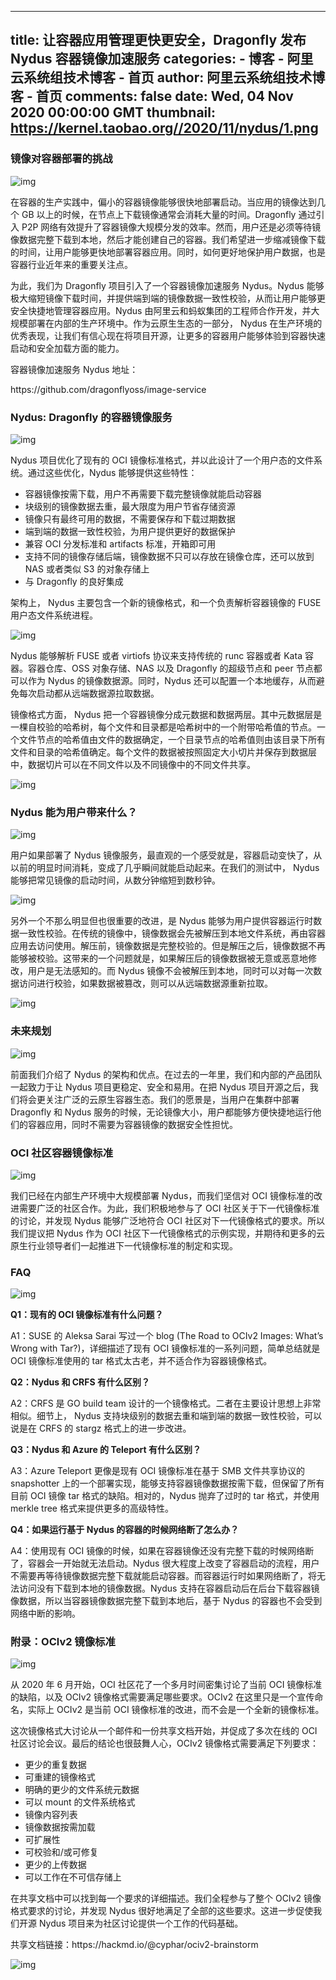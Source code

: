 
---
title: 让容器应用管理更快更安全，Dragonfly 发布 Nydus 容器镜像加速服务
categories: 
    - 博客
    - 阿里云系统组技术博客 - 首页
author: 阿里云系统组技术博客 - 首页
comments: false
date: Wed, 04 Nov 2020 00:00:00 GMT
thumbnail: https://kernel.taobao.org//2020/11/nydus/1.png
---

<div>   
<h3 id="镜像对容器部署的挑战"><strong>镜像对容器部署的挑战</strong></h3> <p><img src="https://kernel.taobao.org//2020/11/nydus/1.png" alt="img" referrerpolicy="no-referrer"></p> <p>在容器的生产实践中，偏小的容器镜像能够很快地部署启动。当应用的镜像达到几个 GB 以上的时候，在节点上下载镜像通常会消耗大量的时间。Dragonfly 通过引入 P2P 网络有效提升了容器镜像大规模分发的效率。然而，用户还是必须等待镜像数据完整下载到本地，然后才能创建自己的容器。我们希望进一步缩减镜像下载的时间，让用户能够更快地部署容器应用。同时，如何更好地保护用户数据，也是容器行业近年来的重要关注点。</p> <p>为此，我们为 Dragonfly 项目引入了一个容器镜像加速服务 Nydus。Nydus 能够极大缩短镜像下载时间，并提供端到端的镜像数据一致性校验，从而让用户能够更安全快捷地管理容器应用。Nydus 由阿里云和蚂蚁集团的工程师合作开发，并大规模部署在内部的生产环境中。作为云原生生态的一部分， Nydus 在生产环境的优秀表现，让我们有信心现在将项目开源，让更多的容器用户能够体验到容器快速启动和安全加载方面的能力。</p> <p>容器镜像加速服务 Nydus 地址：</p> <p>https://github.com/dragonflyoss/image-service</p> <h3 id="nydus-dragonfly-的容器镜像服务"><strong>Nydus: Dragonfly 的容器镜像服务</strong></h3> <p><img src="https://kernel.taobao.org//2020/11/nydus/2.png" alt="img" referrerpolicy="no-referrer"></p> <p>Nydus 项目优化了现有的 OCI 镜像标准格式，并以此设计了一个用户态的文件系统。通过这些优化，Nydus 能够提供这些特性：</p> <ul> <li>容器镜像按需下载，用户不再需要下载完整镜像就能启动容器</li> <li>块级别的镜像数据去重，最大限度为用户节省存储资源</li> <li>镜像只有最终可用的数据，不需要保存和下载过期数据</li> <li>端到端的数据一致性校验，为用户提供更好的数据保护</li> <li>兼容 OCI 分发标准和 artifacts 标准，开箱即可用</li> <li>支持不同的镜像存储后端，镜像数据不只可以存放在镜像仓库，还可以放到 NAS 或者类似 S3 的对象存储上</li> <li>与 Dragonfly 的良好集成</li> </ul> <p>架构上， Nydus 主要包含一个新的镜像格式，和一个负责解析容器镜像的 FUSE 用户态文件系统进程。</p> <p><img src="https://kernel.taobao.org//2020/11/nydus/3.png" alt="img" referrerpolicy="no-referrer"></p> <p>Nydus 能够解析 FUSE 或者 virtiofs 协议来支持传统的 runc 容器或者 Kata 容器。容器仓库、OSS 对象存储、NAS 以及 Dragonfly 的超级节点和 peer 节点都可以作为 Nydus 的镜像数据源。同时，Nydus 还可以配置一个本地缓存，从而避免每次启动都从远端数据源拉取数据。</p> <p>镜像格式方面， Nydus 把一个容器镜像分成元数据和数据两层。其中元数据层是一棵自校验的哈希树，每个文件和目录都是哈希树中的一个附带哈希值的节点。一个文件节点的哈希值由文件的数据确定，一个目录节点的哈希值则由该目录下所有文件和目录的哈希值确定。每个文件的数据被按照固定大小切片并保存到数据层中，数据切片可以在不同文件以及不同镜像中的不同文件共享。</p> <p><img src="https://kernel.taobao.org//2020/11/nydus/4.png" alt="img" referrerpolicy="no-referrer"></p> <h3 id="nydus-能为用户带来什么"><strong>Nydus 能为用户带来什么？</strong></h3> <p><img src="https://kernel.taobao.org//2020/11/nydus/5.png" alt="img" referrerpolicy="no-referrer"></p> <p>用户如果部署了 Nydus 镜像服务，最直观的一个感受就是，容器启动变快了，从以前的明显时间消耗，变成了几乎瞬间就能启动起来。在我们的测试中， Nydus 能够把常见镜像的启动时间，从数分钟缩短到数秒钟。</p> <p><img src="https://kernel.taobao.org//2020/11/nydus/6.png" alt="img" referrerpolicy="no-referrer"></p> <p>另外一个不那么明显但也很重要的改进，是 Nydus 能够为用户提供容器运行时数据一致性校验。在传统的镜像中，镜像数据会先被解压到本地文件系统，再由容器应用去访问使用。解压前，镜像数据是完整校验的。但是解压之后，镜像数据不再能够被校验。这带来的一个问题就是，如果解压后的镜像数据被无意或恶意地修改，用户是无法感知的。而 Nydus 镜像不会被解压到本地，同时可以对每一次数据访问进行校验，如果数据被篡改，则可以从远端数据源重新拉取。</p> <p><img src="https://kernel.taobao.org//2020/11/nydus/7.png" alt="img" referrerpolicy="no-referrer"></p> <h3 id="未来规划"><strong>未来规划</strong></h3> <p><img src="https://kernel.taobao.org//2020/11/nydus/8.png" alt="img" referrerpolicy="no-referrer"></p> <p>前面我们介绍了 Nydus 的架构和优点。在过去的一年里，我们和内部的产品团队一起致力于让 Nydus 项目更稳定、安全和易用。在把 Nydus 项目开源之后，我们将会更关注广泛的云原生容器生态。我们的愿景是，当用户在集群中部署 Dragonfly 和 Nydus 服务的时候，无论镜像大小，用户都能够方便快捷地运行他们的容器应用，同时不需要为容器镜像的数据安全性担忧。</p> <h3 id="oci-社区容器镜像标准"><strong>OCI 社区容器镜像标准</strong></h3> <p><img src="https://kernel.taobao.org//2020/11/nydus/9.png" alt="img" referrerpolicy="no-referrer"></p> <p>我们已经在内部生产环境中大规模部署 Nydus，而我们坚信对 OCI 镜像标准的改进需要广泛的社区合作。为此，我们积极地参与了 OCI 社区关于下一代镜像标准的讨论，并发现 Nydus 能够广泛地符合 OCI 社区对下一代镜像格式的要求。所以我们提议把 Nydus 作为 OCI 社区下一代镜像格式的示例实现，并期待和更多的云原生行业领导者们一起推进下一代镜像标准的制定和实现。</p> <h3 id="faq"><strong>FAQ</strong></h3> <p><img src="https://kernel.taobao.org//2020/11/nydus/10.png" alt="img" referrerpolicy="no-referrer"></p> <p><strong>Q1：现有的 OCI 镜像标准有什么问题？</strong></p> <p>A1：SUSE 的 Aleksa Sarai 写过一个 blog (The Road to OCIv2 Images: What’s Wrong with Tar?)，详细描述了现有 OCI 镜像标准的一系列问题，简单总结就是 OCI 镜像标准使用的 tar 格式太古老，并不适合作为容器镜像格式。</p> <p><strong>Q2：Nydus 和 CRFS 有什么区别？</strong></p> <p>A2：CRFS 是 GO build team 设计的一个镜像格式。二者在主要设计思想上非常相似。细节上， Nydus 支持块级别的数据去重和端到端的数据一致性校验，可以说是在 CRFS 的 stargz 格式上的进一步改进。</p> <p><strong>Q3：Nydus 和 Azure 的 Teleport 有什么区别？</strong></p> <p>A3：Azure Teleport 更像是现有 OCI 镜像标准在基于 SMB 文件共享协议的 snapshotter 上的一个部署实现，能够支持容器镜像数据按需下载，但保留了所有目前 OCI 镜像 tar 格式的缺陷。相对的，Nydus 抛弃了过时的 tar 格式，并使用 merkle tree 格式来提供更多的高级特性。</p> <p><strong>Q4：如果运行基于 Nydus 的容器的时候网络断了怎么办？</strong></p> <p>A4：使用现有 OCI 镜像的时候，如果在容器镜像还没有完整下载的时候网络断了，容器会一开始就无法启动。Nydus 很大程度上改变了容器启动的流程，用户不需要再等待镜像数据完整下载就能启动容器。而容器运行时如果网络断了，将无法访问没有下载到本地的镜像数据。Nydus 支持在容器启动后在后台下载容器镜像数据，所以当容器镜像数据完整下载到本地后，基于 Nydus 的容器也不会受到网络中断的影响。</p> <h3 id="附录oclv2-镜像标准"><strong>附录：OClv2 镜像标准</strong></h3> <p><img src="https://kernel.taobao.org//2020/11/nydus/11.png" alt="img" referrerpolicy="no-referrer"></p> <p>从 2020 年 6 月开始，OCI 社区花了一个多月时间密集讨论了当前 OCI 镜像标准的缺陷，以及 OCIv2 镜像格式需要满足哪些要求。OCIv2 在这里只是一个宣传命名，实际上 OCIv2 是当前 OCI 镜像标准的改进，而不会是一个全新的镜像标准。</p> <p>这次镜像格式大讨论从一个邮件和一份共享文档开始，并促成了多次在线的 OCI 社区讨论会议。最后的结论也很鼓舞人心，OCIv2 镜像格式需要满足下列要求：</p> <ul> <li>更少的重复数据</li> <li>可重建的镜像格式</li> <li>明确的更少的文件系统元数据</li> <li>可以 mount 的文件系统格式</li> <li>镜像内容列表</li> <li>镜像数据按需加载</li> <li>可扩展性</li> <li>可校验和/或可修复</li> <li>更少的上传数据</li> <li>可以工作在不可信存储上</li> </ul> <p>在共享文档中可以找到每一个要求的详细描述。我们全程参与了整个 OCIv2 镜像格式要求的讨论，并发现 Nydus 很好地满足了全部的这些要求。这进一步促使我们开源 Nydus 项目来为社区讨论提供一个工作的代码基础。</p> <p>共享文档链接：https://hackmd.io/@cyphar/ociv2-brainstorm</p> <p><img src="https://kernel.taobao.org//2020/11/nydus/12.png" alt="img" referrerpolicy="no-referrer"></p>   
</div>
            